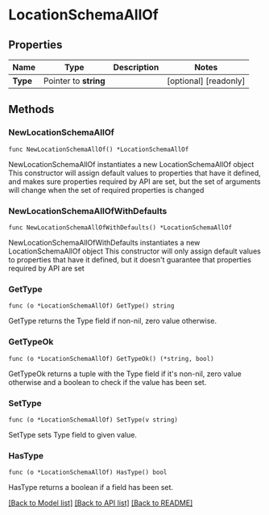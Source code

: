 # LocationSchemaAllOf

## Properties

Name | Type | Description | Notes
------------ | ------------- | ------------- | -------------
**Type** | Pointer to **string** |  | [optional] [readonly] 

## Methods

### NewLocationSchemaAllOf

`func NewLocationSchemaAllOf() *LocationSchemaAllOf`

NewLocationSchemaAllOf instantiates a new LocationSchemaAllOf object
This constructor will assign default values to properties that have it defined,
and makes sure properties required by API are set, but the set of arguments
will change when the set of required properties is changed

### NewLocationSchemaAllOfWithDefaults

`func NewLocationSchemaAllOfWithDefaults() *LocationSchemaAllOf`

NewLocationSchemaAllOfWithDefaults instantiates a new LocationSchemaAllOf object
This constructor will only assign default values to properties that have it defined,
but it doesn't guarantee that properties required by API are set

### GetType

`func (o *LocationSchemaAllOf) GetType() string`

GetType returns the Type field if non-nil, zero value otherwise.

### GetTypeOk

`func (o *LocationSchemaAllOf) GetTypeOk() (*string, bool)`

GetTypeOk returns a tuple with the Type field if it's non-nil, zero value otherwise
and a boolean to check if the value has been set.

### SetType

`func (o *LocationSchemaAllOf) SetType(v string)`

SetType sets Type field to given value.

### HasType

`func (o *LocationSchemaAllOf) HasType() bool`

HasType returns a boolean if a field has been set.


[[Back to Model list]](../README.md#documentation-for-models) [[Back to API list]](../README.md#documentation-for-api-endpoints) [[Back to README]](../README.md)


